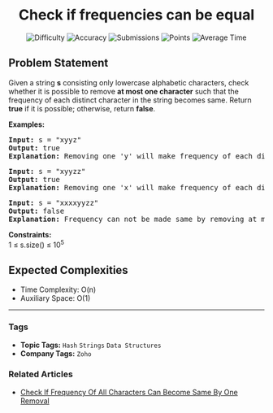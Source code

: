 <h1 align="center">Check if frequencies can be equal</h1>

<p align="center">
  <img alt="Difficulty" title="Difficulty" src="https://custom-icon-badges.demolab.com/badge/Difficulty: Medium-1F222E?style=for-the-badge&logoColor=white&logo=fire"/>
  <img alt="Accuracy" title="Accuracy" src="https://custom-icon-badges.demolab.com/badge/Accuracy: 16.67%25-1F222E?style=for-the-badge&logoColor=white&logo=target"/>
  <img alt="Submissions" title="Submissions" src="https://custom-icon-badges.demolab.com/badge/Submissions: 143K+-1F222E?style=for-the-badge&logoColor=white&logo=repo"/>
  <img alt="Points" title="Points" src="https://custom-icon-badges.demolab.com/badge/Points: 4-1F222E?style=for-the-badge&logoColor=white&logo=award"/>
  <img alt="Average Time" title="Average Time" src="https://custom-icon-badges.demolab.com/badge/Average%20Time: N/A-1F222E?style=for-the-badge&logoColor=white&logo=clock"/>
</p>

## Problem Statement

Given a string <b>s</b> consisting only lowercase alphabetic characters, check whether it is possible to remove <b>at most one character</b> such that the  frequency of each distinct character in the string becomes same. Return <b>true</b> if it is possible; otherwise, return <b>false</b>.<br>

<b>Examples:<br></b>

<pre><b>Input: </b>s = "xyyz"
<b>Output:</b> true 
<b>Explanation:</b> Removing one 'y' will make frequency of each distinct character to be 1.<br></pre>

<pre><b>Input: </b>s = "xyyzz"<br><b>Output: </b>true
<b>Explanation:</b> Removing one 'x' will make frequency of each distinct character to be 2.</pre>

<pre><b>Input: </b>s = "xxxxyyzz"
<b>Output: </b>false
<b>Explanation:</b> Frequency can not be made same by removing at most one character.</pre>

<b>Constraints:</b><br>1 ≤ s.size() ≤ 10<sup>5</sup>

## Expected Complexities
- Time Complexity: O(n)
- Auxiliary Space: O(1)

<hr>

### Tags
- **Topic Tags:** `Hash` `Strings` `Data Structures`
- **Company Tags:** `Zoho`

### Related Articles
- [Check If Frequency Of All Characters Can Become Same By One Removal](https://www.geeksforgeeks.org/check-if-frequency-of-all-characters-can-become-same-by-one-removal/)
